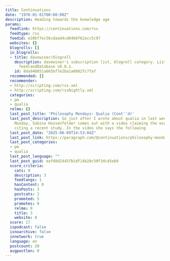 ```yaml
---
title: Continuations
date: "1970-01-01T00:00:00Z"
description: Heading towards the knowledge age
params:
  feedlink: https://continuations.com/rss
  feedtype: rss
  feedid: e20bf7ec56cdaad4cd84b6f62acc5c97
  websites: {}
  blogrolls: []
  in_blogrolls:
  - title: davewiner/blogroll
    description: davewiner's subscription list, blogroll category. List created by
      feedlandDatabase v0.8.1.
    id: 8da940851a665bf7e2ba1a0682fc7fa7
  recommended: []
  recommender:
  - http://scripting.com/rss.xml
  - http://scripting.com/rssNightly.xml
  categories:
  - pm
  - qualia
  relme: {}
  last_post_title: 'Philosophy Mondays: Qualia (Cont''d)'
  last_post_description: So just after I wrote about qualia in last week's Philosophy
    Monday, Sabine Hossenfelder comes out with a video claiming the exact opposite
    citing a recent study. In the video she says the following
  last_post_date: "2025-06-09T14:53:04Z"
  last_post_link: https://paragraph.com/@continuations/philosophy-mondays-qualia-contd
  last_post_categories:
  - pm
  - qualia
  last_post_language: ""
  last_post_guid: eafd8d2445fb1df14b28c50f3dc45eb9
  score_criteria:
    cats: 0
    description: 3
    feedlangs: 1
    hasContent: 0
    hasPosts: 3
    postcats: 2
    promoted: 5
    promotes: 0
    relme: 0
    title: 3
    website: 0
  score: 17
  ispodcast: false
  isnoarchive: false
  innetwork: true
  language: en
  postcount: 20
  avgpostlen: 0
---
```

